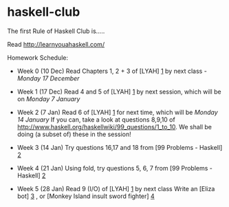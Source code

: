 haskell-club
============

The first Rule of Haskell Club is.....

Read http://learnyouahaskell.com/

Homework Schedule:

- Week 0 (10 Dec)
Read Chapters 1, 2 + 3 of [LYAH] [1] by next class - *Monday 17 December*

- Week 1 (17 Dec)
Read 4 and 5 of [LYAH] [1] by next session, which will be on *Monday 7 January*

- Week 2 (7 Jan)
Read 6 of [LYAH] [1] for next time, which will be *Monday 14 January*
If you can, take a look at questions 8,9,10 of http://www.haskell.org/haskellwiki/99_questions/1_to_10.  We shall be doing (a subset of) these in the session!

- Week 3 (14 Jan)
Try questions 16,17 and 18 from [99 Problems - Haskell] [2]

- Week 4 (21 Jan)
Using fold, try questions 5, 6, 7 from [99 Problems - Haskell] [2]

- Week 5 (28 Jan)
Read 9 (I/O) of [LYAH] [1] by next class
Write an [Eliza bot] [3] , or [Monkey Island insult sword fighter] [4]


  [1]: http://learnyouahaskell.com/                              "Learn You a Haskell - book"
  [2]: http://www.haskell.org/haskellwiki/99_questions/          "99 Problems - Haskell.org"
  [3]: http://nlp-addiction.com/eliza/                           "Eliza Bot - example"
  [4]: http://ansible.wikia.com/wiki/Insult_swordfighting        "Monkey Island - Insult Swordfighting"
